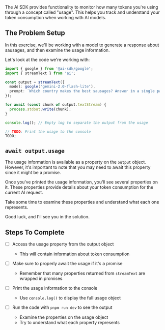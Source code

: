 The AI SDK provides functionality to monitor how many tokens you're using through a concept called "usage". This helps you track and understand your token consumption when working with AI models.

## The Problem Setup

In this exercise, we'll be working with a model to generate a response about sausages, and then examine the usage information.

Let's look at the code we're working with:

```typescript
import { google } from '@ai-sdk/google';
import { streamText } from 'ai';

const output = streamText({
  model: google('gemini-2.0-flash-lite'),
  prompt: `Which country makes the best sausages? Answer in a single paragraph.`,
});

for await (const chunk of output.textStream) {
  process.stdout.write(chunk);
}

console.log(); // Empty log to separate the output from the usage

// TODO: Print the usage to the console
TODO;
```

## `await output.usage`

The usage information is available as a property on the `output` object. However, it's important to note that you may need to await this property since it might be a promise.

Once you've printed the usage information, you'll see several properties on it. These properties provide details about your token consumption for the current AI request.

Take some time to examine these properties and understand what each one represents.

Good luck, and I'll see you in the solution.

## Steps To Complete

- [ ] Access the usage property from the output object
  - This will contain information about token consumption

- [ ] Make sure to properly await the usage if it's a promise
  - Remember that many properties returned from `streamText` are wrapped in promises

- [ ] Print the usage information to the console
  - Use `console.log()` to display the full usage object

- [ ] Run the code with `pnpm run dev` to see the output
  - Examine the properties on the usage object
  - Try to understand what each property represents
